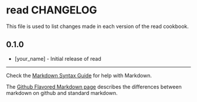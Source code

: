 read CHANGELOG
==============

This file is used to list changes made in each version of the read cookbook.

0.1.0
-----
- [your_name] - Initial release of read

- - -
Check the [Markdown Syntax Guide](http://daringfireball.net/projects/markdown/syntax) for help with Markdown.

The [Github Flavored Markdown page](http://github.github.com/github-flavored-markdown/) describes the differences between markdown on github and standard markdown.
